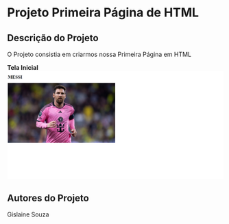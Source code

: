 # Projeto Primeira Página de HTML
## Descrição do Projeto
O Projeto consistia em criarmos nossa Primeira Página em HTML

**Tela Inicial**
![](img/imagem8.png)
## Autores do Projeto
Gislaine Souza
